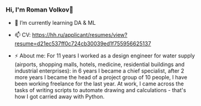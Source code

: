 ### Hi, I'm Roman Volkov👋

- 🌱 I’m currently learning DA & ML

- 📫 CV: https://hh.ru/applicant/resumes/view?resume=d21ec537ff0c724cb30039ed1f755956625137

- ⚡ About me: 
      For 11 years I worked as a design engineer for water supply (airports, shopping malls, hotels, medicine, residential buildings and industrial enterprises):
      in 6 years I became a chief specialist, after 2 more years I became the head of a project group of 10 people, I have been working freelance for the last year.
      At work, I came across the tasks of writing scripts to automate drawing and calculations - that's how I got carried away with Python.
